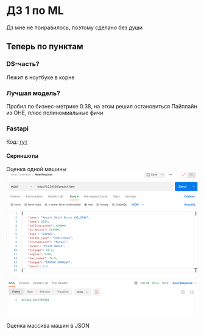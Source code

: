# ДЗ 1 по ML 

Дз мне не понравилось, поэтому сделано без души    

## Теперь по пунктам
### DS-часть?
Лежит в ноутбуке в корне
### Лучшая модель?
Пробил по бизнес-метрике 0.38, на этом решил остановиться
Пайплайн из OHE, плюс полиномиальные фичи
### Fastapi
Код: [тут](main.py)
#### Скриншоты

Оценка одной машины
![img.png](img.png)

Оценка массива машин в JSON
